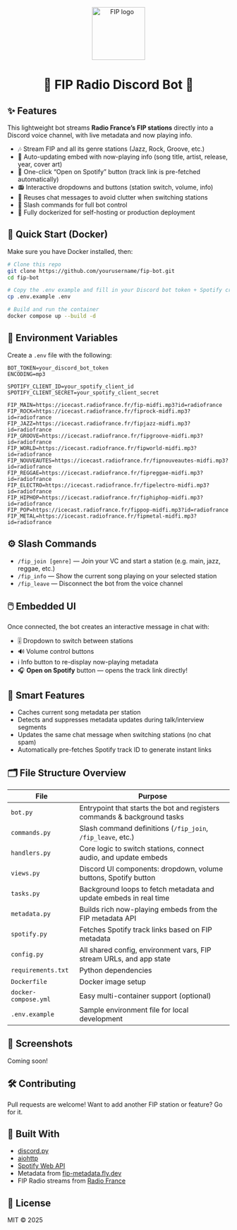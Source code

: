 <p align="center">
  <img src="https://upload.wikimedia.org/wikipedia/commons/thumb/1/16/FIP_logo_2021.svg/500px-FIP_logo_2021.svg.png?20220106124710" width="120px" alt="FIP logo">
</p>

<h1 align="center">🎵 FIP Radio Discord Bot 🎵</h1>

## ✨ Features

This lightweight bot streams **Radio France’s FIP stations** directly into a Discord voice channel, with live metadata and now playing info.

- 🎶 Stream FIP and all its genre stations (Jazz, Rock, Groove, etc.)
- 🧠 Auto-updating embed with now-playing info (song title, artist, release, year, cover art)
- 🔗 One-click “Open on Spotify” button (track link is pre-fetched automatically)
- 📻 Interactive dropdowns and buttons (station switch, volume, info)
- 💬 Reuses chat messages to avoid clutter when switching stations
- 📡 Slash commands for full bot control
- 🐳 Fully dockerized for self-hosting or production deployment

## 🚀 Quick Start (Docker)

Make sure you have Docker installed, then:

```bash
# Clone this repo
git clone https://github.com/yourusername/fip-bot.git
cd fip-bot

# Copy the .env example and fill in your Discord bot token + Spotify creds
cp .env.example .env

# Build and run the container
docker compose up --build -d
```

## 🔧 Environment Variables

Create a `.env` file with the following:

```env
BOT_TOKEN=your_discord_bot_token
ENCODING=mp3

SPOTIFY_CLIENT_ID=your_spotify_client_id
SPOTIFY_CLIENT_SECRET=your_spotify_client_secret

FIP_MAIN=https://icecast.radiofrance.fr/fip-midfi.mp3?id=radiofrance
FIP_ROCK=https://icecast.radiofrance.fr/fiprock-midfi.mp3?id=radiofrance
FIP_JAZZ=https://icecast.radiofrance.fr/fipjazz-midfi.mp3?id=radiofrance
FIP_GROOVE=https://icecast.radiofrance.fr/fipgroove-midfi.mp3?id=radiofrance
FIP_WORLD=https://icecast.radiofrance.fr/fipworld-midfi.mp3?id=radiofrance
FIP_NOUVEAUTES=https://icecast.radiofrance.fr/fipnouveautes-midfi.mp3?id=radiofrance
FIP_REGGAE=https://icecast.radiofrance.fr/fipreggae-midfi.mp3?id=radiofrance
FIP_ELECTRO=https://icecast.radiofrance.fr/fipelectro-midfi.mp3?id=radiofrance
FIP_HIPHOP=https://icecast.radiofrance.fr/fiphiphop-midfi.mp3?id=radiofrance
FIP_POP=https://icecast.radiofrance.fr/fippop-midfi.mp3?id=radiofrance
FIP_METAL=https://icecast.radiofrance.fr/fipmetal-midfi.mp3?id=radiofrance
```

## ⚙️ Slash Commands

- `/fip_join [genre]` — Join your VC and start a station (e.g. main, jazz, reggae, etc.)
- `/fip_info` — Show the current song playing on your selected station
- `/fip_leave` — Disconnect the bot from the voice channel

## 🖱️ Embedded UI

Once connected, the bot creates an interactive message in chat with:

- 🎚 Dropdown to switch between stations
- 🔊 Volume control buttons
- ℹ️ Info button to re-display now-playing metadata
- 🎧 **Open on Spotify** button — opens the track link directly!

## 🧠 Smart Features

- Caches current song metadata per station
- Detects and suppresses metadata updates during talk/interview segments
- Updates the same chat message when switching stations (no chat spam)
- Automatically pre-fetches Spotify track ID to generate instant links

## 🗂️ File Structure Overview

| File                 | Purpose                                                                  |
|----------------------|--------------------------------------------------------------------------|
| `bot.py`             | Entrypoint that starts the bot and registers commands & background tasks |
| `commands.py`        | Slash command definitions (`/fip_join`, `/fip_leave`, etc.)              |
| `handlers.py`        | Core logic to switch stations, connect audio, and update embeds          |
| `views.py`           | Discord UI components: dropdown, volume buttons, Spotify button          |
| `tasks.py`           | Background loops to fetch metadata and update embeds in real time        |
| `metadata.py`        | Builds rich now-playing embeds from the FIP metadata API                 |
| `spotify.py`         | Fetches Spotify track links based on FIP metadata                        |
| `config.py`          | All shared config, environment vars, FIP stream URLs, and app state      |
| `requirements.txt`   | Python dependencies                                                      |
| `Dockerfile`         | Docker image setup                                                       |
| `docker-compose.yml` | Easy multi-container support (optional)                                  |
| `.env.example`       | Sample environment file for local development                            |

## 📸 Screenshots

Coming soon!

## 🛠️ Contributing

Pull requests are welcome! Want to add another FIP station or feature? Go for it.

## 🧠 Built With

- [discord.py](https://github.com/Rapptz/discord.py)
- [aiohttp](https://docs.aiohttp.org/)
- [Spotify Web API](https://developer.spotify.com/documentation/web-api/)
- Metadata from [fip-metadata.fly.dev](https://fip-metadata.fly.dev/)
- FIP Radio streams from [Radio France](https://www.radiofrance.fr/fip)

## 📄 License

MIT © 2025